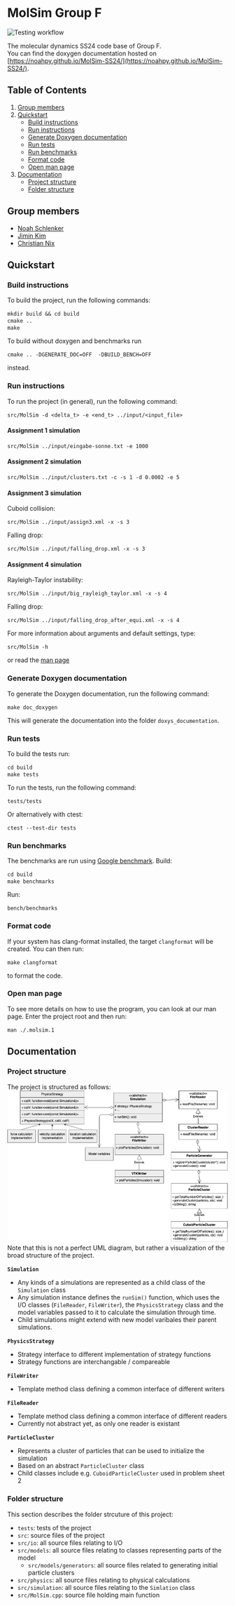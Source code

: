 MolSim Group F
===

![Testing workflow](https://github.com/noahpy/MolSim-SS24/actions/workflows/tests.yaml/badge.svg)

The molecular dynamics SS24 code base of Group F.  
You can find the doxygen documentation hosted on [https://noahpy.github.io/MolSim-SS24/](https://noahpy.github.io/MolSim-SS24/).

## Table of Contents
1. [Group members](#group-members)
2. [Quickstart](#quickstart)
    - [Build instructions](#build-instructions)
    - [Run instructions](#run-instructions)
    - [Generate Doxygen documentation](#generate-doxygen-documentation)
    - [Run tests](#run-tests)
    - [Run benchmarks](#run-benchmarks)
    - [Format code](#format-code)
    - [Open man page](#open-man-page)
3. [Documentation](#documentation)
    - [Project structure](#project-structure)
    - [Folder structure](#folder-structure)

## Group members
- [Noah Schlenker](https://github.com/noahpy)
- [Jimin Kim](https://github.com/jimin31)
- [Christian Nix](https://github.com/Chryzl)


## Quickstart
### Build instructions
To build the project, run the following commands:
```
mkdir build && cd build
cmake ..
make
```
To build without doxygen and benchmarks run
```
cmake .. -DGENERATE_DOC=OFF  -DBUILD_BENCH=OFF
```
instead.

### Run instructions
To run the project (in general), run the following command:
```
src/MolSim -d <delta_t> -e <end_t> ../input/<input_file>
```
#### Assignment 1 simulation
```
src/MolSim ../input/eingabe-sonne.txt -e 1000 
```
#### Assignment 2 simulation
```
src/MolSim ../input/clusters.txt -c -s 1 -d 0.0002 -e 5
```
#### Assignment 3 simulation
Cuboid collision:
```
src/MolSim ../input/assign3.xml -x -s 3
```
Falling drop:
```
src/MolSim ../input/falling_drop.xml -x -s 3
```
#### Assignment 4 simulation
Rayleigh-Taylor instability:
```
src/MolSim ../input/big_rayleigh_taylor.xml -x -s 4
```
Falling drop:
```
src/MolSim ../input/falling_drop_after_equi.xml -x -s 4
```
For more information about arguments and default settings, type:
```
src/MolSim -h
```
or read the [man page](#open-man-page)
### Generate Doxygen documentation
To generate the Doxygen documentation, run the following command:
```
make doc_doxygen
```
This will generate the documentation into the folder `doxys_documentation`.

### Run tests
To build the tests run:
```
cd build
make tests
```
To run the tests, run the following command:
```
tests/tests
```
Or alternatively with ctest:
```
ctest --test-dir tests
```

### Run benchmarks 
The benchmarks are run using [Google benchmark](https://github.com/google/benchmark).
Build:
```
cd build
make benchmarks
```
Run:
```
bench/benchmarks
```

### Format code
If your system has clang-format installed, the target `clangformat` will be created. You can then run:
```
make clangformat
```
to format the code.

### Open man page
To see more details on how to use the program, you can look at our man page.
Enter the project root and then run:
```
man ./.molsim.1
```

## Documentation

### Project structure
The project is structured as follows:
![Project structure UML](docs/res/UML.png)
Note that this is not a perfect UML diagram, but rather a visualization of the broad structure of the project.

**`Simulation`**
- Any kinds of a simulations are represented as a child class of the `Simulation` class
- Any simulation instance defines the `runSim()` function, which uses the I/O classes (`FileReader`, `FileWriter`), the `PhysicsStrategy` class and the model variables passed to it to calculate the simulation through time.
- Child simulations might extend with new model varibales their parent simulations.

**`PhysicsStrategy`**
- Strategy interface to different implementation of strategy functions
- Strategy functions are interchangable / compareable

**`FileWriter`**
- Template method class defining a common interface of different writers

**`FileReader`**
- Template method class defining a common interface of different readers
- Currently not abstract yet, as only one reader is existant

**`ParticleCluster`**
- Represents a cluster of particles that can be used to initialize the simulation
- Based on an abstract `ParticleCluster` class
- Child classes include e.g. `CuboidParticleCluster` used in problem sheet 2

### Folder structure
This section describes the folder strcuture of this project:
- `tests`: tests of the project 
- `src`: source files of the project
- `src/io`: all source files relating to I/O
- `src/models`: all source files relating to classes representing parts of the model
  -  `src/models/generators`: all source files related to generating initial particle clusters
- `src/physics`: all source files relating to physical calculations
- `src/simulation`: all source files relating to the `Simlation` class
- `src/MolSim.cpp`: source file holding main function

